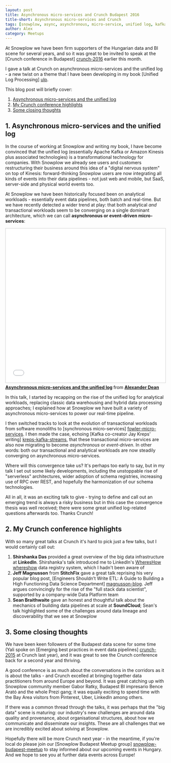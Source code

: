 ```yaml
---
layout: post
title: Asynchronous micro-services and Crunch Budapest 2016
title-short: Asynchronous micro-services and Crunch
tags: [snowplow, async, asynchronous, micro-service, unified log, kafka, kinesis, crunch, budapest, hungary]
author: Alex
category: Meetups
---
```


At Snowplow we have been firm supporters of the Hungarian data and BI scene for several years, and so it was great to be invited to speak at the [Crunch conference in Budapest] [crunch-2016] earlier this month.

I gave a talk at Crunch on asynchronous micro-services and the unified log - a new twist on a theme that I have been developing in my book [Unified Log Processing] [ulp].

This blog post will briefly cover:

1. [Asynchronous micro-services and the unified log](/blog/2016/10/30/asynchronous-micro-services-and-crunch-budapest-2016#async-micro-services)
2. [My Crunch conference highlights](/blog/2016/10/30/asynchronous-micro-services-and-crunch-budapest-2016#alex-picks)
3. [Some closing thoughts](/blog/2016/10/30/asynchronous-micro-services-and-crunch-budapest-2016#schema-registries-talk#conclusion)

<!--more-->

<h2 id="async-micro-services">1. Asynchronous micro-services and the unified log</h2>

In the course of working at Snowplow and writing my book, I have become convinced that the unified log (essentially Apache Kafka or Amazon Kinesis plus associated technologies) is a transformational technology for companies. With Snowplow we already see users and customers restructuring their business around this idea of a "digital nervous system" on top of Kinesis: forward-thinking Snowplow users are now integrating all kinds of events into their data pipelines - not just web and mobile, but SaaS, server-side and physical world events too.

At Snowplow we have been historically focused been on analytical workloads - essentially event data pipelines, both batch and real-time. But we have recently detected a wider trend at play: that both analytical *and* transactional workloads seem to be converging on a single dominant architecture, which we can call **asynchronous or event-driven micro-services**:

<div class="iframe-container">
    <iframe src="//www.slideshare.net/slideshow/embed_code/key/GZWLbl5913Jjs3" width="595" height="485" frameborder="0" marginwidth="0" marginheight="0" scrolling="no" style="border:1px solid #CCC; border-width:1px; margin-bottom:5px; max-width: 100%;" allowfullscreen>     </iframe>
</div> <div style="margin-bottom:5px"> <strong> <a href="//www.slideshare.net/alexanderdean/asynchronous-microservices-and-the-unified-log" title="Asynchronous micro-services and the unified log" target="_blank">Asynchronous micro-services and the unified log</a> </strong> from <strong><a target="_blank" href="//www.slideshare.net/alexanderdean">Alexander Dean</a></strong> </div>

In this talk, I started by recapping on the rise of the unified log for analytical workloads, replacing classic data warehousing and hybrid data processing approaches; I explained how at Snowplow we have built a variety of asynchronous micro-services to power our real-time pipeline.

I then switched tracks to look at the evolution of transactional workloads from software monoliths to [synchronous micro-services] [fowler-micro-services]. I then made the case, echoing [Kafka co-creator Jay Kreps' writing] [kreps-kafka-streams], that these transactional micro-services are also now migrating to become *asynchronous* or *event-driven*. In other words: both our transactional and analytical workloads are now steadily converging on asynchronous micro-services.

Where will this convergence take us? It's perhaps too early to say, but in my talk I set out some likely developments, including the unstoppable rise of "serverless" architectures, wider adoption of schema registries, increasing use of RPC over REST, and hopefully the harmonization of our schema technologies.

All in all, it was an exciting talk to give - trying to define and call out an emerging trend is always a risky business but in this case the convergence thesis was well received; there were some great unified log-related questions afterwards too. Thanks Crunch!

<h2 id="alex-picks">2. My Crunch conference highlights</h2>

With so many great talks at Crunch it's hard to pick just a few talks, but I would certainly call out:

1. **Shirshanka Das** provided a great overview of the big data infrastructure at **LinkedIn**. Shirshanka's talk introduced me to LinkedIn's [WheresHow] [whereshow] data registry system, which I hadn't been aware of
2. **Jeff Magnusson** from **StitchFix** gave a great talk reprising his very popular blog post, [Engineers Shouldn’t Write ETL: A Guide to Building a High Functioning Data Science Department] [magnusson-blog]. Jeff argues convincingly for the rise of the "full stack data scientist", supported by a company-wide Data Platform team
3. **Sean Braithwaite** gave an honest and thoughtful talk about the mechanics of building data pipelines at scale at **SoundCloud**; Sean's talk highlighted some of the challenges around data lineage and discoverability that we see at Snowplow

<h2 id="conclusion">3. Some closing thoughts</h2>

We have been keen followers of the Budapest data scene for some time (Yali spoke on [Emerging best practices in event data pipelines] [crunch-2015] at Crunch last year), and it was great to see the Crunch conference back for a second year and thriving.

A good conference is as much about the conversations in the corridors as it is about the talks - and Crunch excelled at bringing together data practitioners from around Europe and beyond. It was great catching up with Snowplow community member Gabor Ratky, Budapest BI impresario Bence Arató and the whole Prezi gang; it was equally exciting to spend time with the Bay Area visitors from Pinterest, Uber, LinkedIn among others.

If there was a common thread through the talks, it was perhaps that the "big data" scene is maturing: our industry's new challenges are around data quality and provenance, about organisational structures, about how we communicate and disseminate our insights. These are all challenges that we are incredibly excited about solving at Snowplow.

Hopefully there will be more Crunch next year - in the meantime, if you're local do please join our [Snowplow Budapest Meetup group] [snowplow-budapest-meetup] to stay informed about our upcoming events in Hungary. And we hope to see you at further data events across Europe!

[crunch-2016]: http://crunchconf.com/
[crunch-2015]: /blog/2015/11/09/crunch-practical-big-data-conference-budapest-was-awesome
[ulp]: https://www.manning.com/books/unified-log-processing

[fowler-micro-services]: http://www.martinfowler.com/articles/microservices.html
[kreps-kafka-streams]: http://www.confluent.io/blog/introducing-kafka-streams-stream-processing-made-simple/

[magnusson-blog]: http://multithreaded.stitchfix.com/blog/2016/03/16/engineers-shouldnt-write-etl/
[whereshow]: https://github.com/LinkedIn/Wherehows

[snowplow-budapest-meetup]: http://www.meetup.com/Snowplow-Analytics-Budapest/

